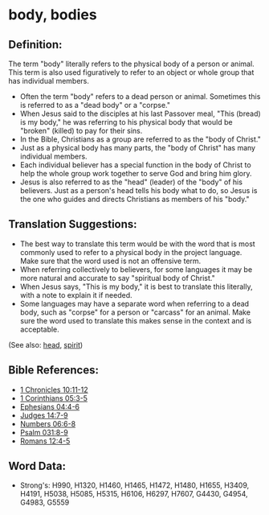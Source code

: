 # body, bodies #

## Definition: ##

The term "body" literally refers to the physical body of a person or animal. This term is also used figuratively to refer to an object or  whole group that has individual members.

* Often the term "body" refers to a dead person or animal. Sometimes this is referred to as a "dead body" or a "corpse."
* When Jesus said to the disciples at his last Passover meal, "This (bread) is my body," he was referring to his physical body that would be "broken" (killed) to pay for their sins.
* In the Bible, Christians as a group are referred to as the "body of Christ."
* Just as a physical body has many parts, the "body of Christ" has many individual members.
* Each individual believer has a special function in the body of Christ to help the whole group work together to serve God and bring him glory.
* Jesus is also referred to as the "head" (leader) of the "body" of his believers. Just as a person's head tells his body what to do, so Jesus is the one who guides and directs Christians as members of his "body."

## Translation Suggestions: ##

* The best way to translate this term would be with the word that is most commonly used to refer to a physical body in the project language. Make sure that the word used is not an offensive term.
* When referring collectively to believers, for some languages it may be more natural and accurate to say "spiritual body of Christ."
* When Jesus says, "This is my body," it is best to translate this literally, with a note to explain it if needed.
* Some languages may have a separate word when referring to a dead body, such as "corpse" for a person or "carcass" for an animal. Make sure the word used to translate this makes sense in the context and is acceptable.

(See also: [head](../other/head.md), [spirit](spirit.md))

## Bible References: ##

* [1 Chronicles 10:11-12](rc://en/tn/help/1ch/10/11)
* [1 Corinthians 05:3-5](rc://en/tn/help/1co/05/03)
* [Ephesians 04:4-6](rc://en/tn/help/eph/04/04)
* [Judges 14:7-9](rc://en/tn/help/jdg/14/07)
* [Numbers 06:6-8](rc://en/tn/help/num/06/06)
* [Psalm 031:8-9](rc://en/tn/help/psa/031/008)
* [Romans 12:4-5](rc://en/tn/help/rom/12/04)


## Word Data: ##

* Strong's: H990, H1320, H1460, H1465, H1472, H1480, H1655, H3409, H4191, H5038, H5085, H5315, H6106, H6297, H7607, G4430, G4954, G4983, G5559

